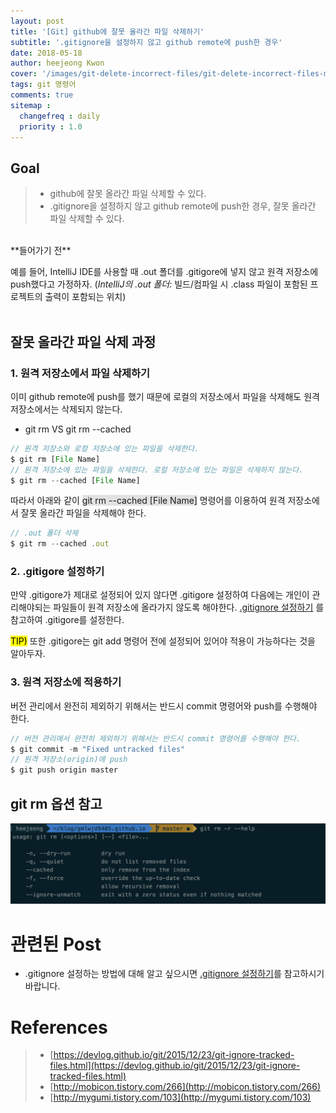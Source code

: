 ```yaml
---
layout: post
title: '[Git] github에 잘못 올라간 파일 삭제하기'
subtitle: '.gitignore을 설정하지 않고 github remote에 push한 경우'
date: 2018-05-18
author: heejeong Kwon
cover: '/images/git-delete-incorrect-files/git-delete-incorrect-files-main.png'
tags: git 명령어
comments: true
sitemap :
  changefreq : daily
  priority : 1.0
---
```



## Goal
> - github에 잘못 올라간 파일 삭제할 수 있다.
> - .gitignore을 설정하지 않고 github remote에 push한 경우, 잘못 올라간 파일 삭제할 수 있다.

<br>
**들어가기 전**

예를 들어, IntelliJ IDE를 사용할 때 .out 폴더를 .gitigore에 넣지 않고 원격 저장소에 push했다고 가정하자.
(*IntelliJ의 .out 폴더:*  빌드/컴파일 시 .class 파일이 포함된 프로젝트의 출력이 포함되는 위치)
<br>
<br>


## 잘못 올라간 파일 삭제 과정
### 1. 원격 저장소에서 파일 삭제하기

이미 github remote에 push를 했기 때문에 로컬의 저장소에서 파일을 삭제해도 원격 저장소에서는 삭제되지 않는다.
* git rm VS git rm --cached
~~~javascript
// 원격 저장소와 로컬 저장소에 있는 파일을 삭제한다.
$ git rm [File Name]
// 원격 저장소에 있는 파일을 삭제한다. 로컬 저장소에 있는 파일은 삭제하지 않는다.
$ git rm --cached [File Name]
~~~

따라서 아래와 같이 <span style="background-color: #e1e1e1">git rm --cached [File Name]</span> 명령어를 이용하여 원격 저장소에서 잘못 올라간 파일을 삭제해야 한다.

~~~javascript
// .out 폴더 삭제
$ git rm --cached .out
~~~

### 2. .gitigore 설정하기
만약 .gitigore가 제대로 설정되어 있지 않다면 .gitigore 설정하여 다음에는 개인이 관리해야되는 파일들이 원격 저장소에 올라가지 않도록 해야한다. [.gitignore 설정하기](https://gmlwjd9405.github.io/2017/10/06/make-gitignore-file.html) 를 참고하여 .gitigore를 설정한다.

<mark>TIP)</mark> 또한 .gitigore는 git add 명령어 전에 설정되어 있어야 적용이 가능하다는 것을 알아두자.

### 3. 원격 저장소에 적용하기
버전 관리에서 완전히 제외하기 위해서는 반드시 commit 명령어와 push를 수행해야 한다.

~~~javascript
// 버전 관리에서 완전히 제외하기 위해서는 반드시 commit 명령어를 수행해야 한다.
$ git commit -m "Fixed untracked files"
// 원격 저장소(origin)에 push
$ git push origin master
~~~


## git rm 옵션 참고
![](/images/git-delete-incorrect-files/rm-options.png)


# 관련된 Post
* .gitignore 설정하는 방법에 대해 알고 싶으시면 [.gitignore 설정하기](https://gmlwjd9405.github.io/2017/10/06/make-gitignore-file.html)를 참고하시기 바랍니다.


# References
> - [https://devlog.github.io/git/2015/12/23/git-ignore-tracked-files.html](https://devlog.github.io/git/2015/12/23/git-ignore-tracked-files.html)
> - [http://mobicon.tistory.com/266](http://mobicon.tistory.com/266)
> - [http://mygumi.tistory.com/103](http://mygumi.tistory.com/103)
